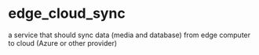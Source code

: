 # edge_cloud_sync
a service that should sync data (media and database) from edge computer to cloud (Azure or other provider)
